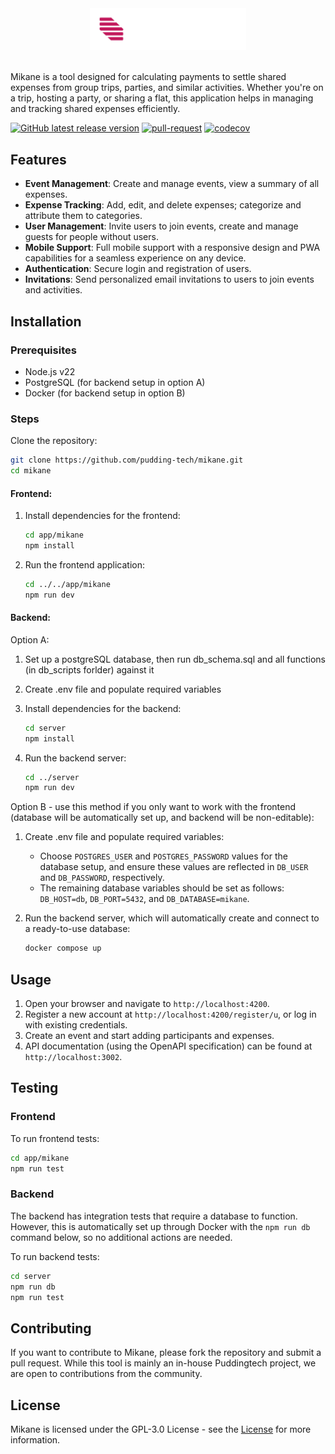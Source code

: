 <div align="center">
  <img src="./app/mikane/src/assets/mikane_name.svg" alt="Mikane" width="250" />
</div>
<br />

Mikane is a tool designed for calculating payments to settle shared expenses from group trips, parties, and similar activities. Whether you're on a trip, hosting a party, or sharing a flat, this application helps in managing and tracking shared expenses efficiently.

[![GitHub latest release version](https://img.shields.io/github/v/release/pudding-tech/mikane.svg)](https://github.com/pudding-tech/mikane/releases/latest)
[![pull-request](https://github.com/pudding-tech/mikane/actions/workflows/pull-request.yml/badge.svg)](https://github.com/pudding-tech/mikane/actions/workflows/pull-request.yml)
[![codecov](https://codecov.io/gh/pudding-tech/mikane/branch/develop/graph/badge.svg?token=1CWRGO5F19)](https://codecov.io/gh/pudding-tech/mikane)

## Features

- **Event Management**: Create and manage events, view a summary of all expenses.
- **Expense Tracking**: Add, edit, and delete expenses; categorize and attribute them to categories.
- **User Management**: Invite users to join events, create and manage guests for people without users.
- **Mobile Support**: Full mobile support with a responsive design and PWA capabilities for a seamless experience on any device.
- **Authentication**: Secure login and registration of users.
- **Invitations**: Send personalized email invitations to users to join events and activities.

## Installation

### Prerequisites

- Node.js v22
- PostgreSQL (for backend setup in option A)
- Docker (for backend setup in option B)

### Steps

 Clone the repository:
 ```bash
 git clone https://github.com/pudding-tech/mikane.git
 cd mikane
 ```

#### Frontend:

1. Install dependencies for the frontend:
    ```bash
    cd app/mikane
    npm install
    ```

2. Run the frontend application:
    ```bash
    cd ../../app/mikane
    npm run dev
    ```

#### Backend:

Option A:
1. Set up a postgreSQL database, then run db_schema.sql and all functions (in db_scripts forlder) against it

2. Create .env file and populate required variables

3. Install dependencies for the backend:
    ```bash
    cd server
    npm install
    ```

4. Run the backend server:
    ```bash
    cd ../server
    npm run dev
    ```

Option B - use this method if you only want to work with the frontend (database will be automatically set up, and backend will be non-editable):
1. Create .env file and populate required variables:
     - Choose `POSTGRES_USER` and `POSTGRES_PASSWORD` values for the database setup, and ensure these values are reflected in `DB_USER` and `DB_PASSWORD`, respectively.
     - The remaining database variables should be set as follows: `DB_HOST=db`, `DB_PORT=5432`, and `DB_DATABASE=mikane`.

3. Run the backend server, which will automatically create and connect to a ready-to-use database:
    ```bash
    docker compose up
    ```

## Usage

1. Open your browser and navigate to `http://localhost:4200`.
2. Register a new account at `http://localhost:4200/register/u`, or log in with existing credentials.
3. Create an event and start adding participants and expenses.
4. API documentation (using the OpenAPI specification) can be found at `http://localhost:3002`.

## Testing

### Frontend

To run frontend tests:
```bash
cd app/mikane
npm run test
```

### Backend

The backend has integration tests that require a database to function. However, this is automatically set up through Docker with the `npm run db` command below, so no additional actions are needed.

To run backend tests:
```bash
cd server
npm run db
npm run test
```

## Contributing

If you want to contribute to Mikane, please fork the repository and submit a pull request. While this tool is mainly an in-house Puddingtech project, we are open to contributions from the community.

## License

Mikane is licensed under the GPL-3.0 License - see the [License](LICENSE) for more information.

